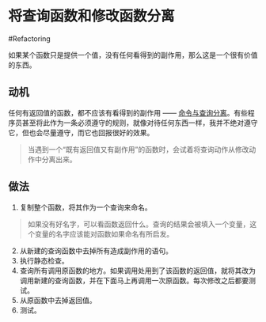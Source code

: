 # 将查询函数和修改函数分离
#Refactoring 

如果某个函数只是提供一个值，没有任何看得到的副作用，那么这是一个很有价值的东西。

## 动机

任何有返回值的函数，都不应该有看得到的副作用 —— [命令与查询分离](https://martinfowler.com/bliki/CommandQuerySeparation.html)。有些程序员甚至将此作为一条必须遵守的规则，就像对待任何东西一样，我并不绝对遵守它，但也会尽量遵守，而它也回报很好的效果。

> 当遇到一个“既有返回值又有副作用”的函数时，会试着将查询动作从修改动作中分离出来。

## 做法

1. 复制整个函数，将其作为一个查询来命名。

> 如果没有好名字，可以看函数返回什么。查询的结果会被填入一个变量，这个变量的名字应该能对函数如果命名有所启发。

2. 从新建的查询函数中去掉所有造成副作用的语句。
3. 执行静态检查。
4. 查询所有调用原函数的地方。如果调用处用到了该函数的返回值，就将其改为调用新建的查询函数，并在下面马上再调用一次原函数。每次修改之后都要测试。
5. 从原函数中去掉返回值。
6. 测试。
